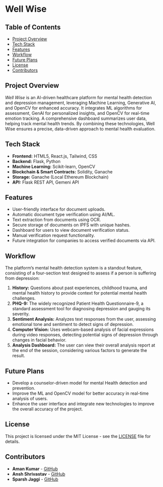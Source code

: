 
# Well Wise

## Table of Contents
- [Project Overview](#project-overview)
- [Tech Stack](#tech-stack)
- [Features](#features)
- [Workflow](#workflow)
- [Future Plans](#future-plans)
- [License](#license)
- [Contributors](#contributors)


## Project Overview
*Well Wise* is an AI-driven healthcare platform for mental health detection and depression management, leveraging Machine Learning, Generative AI, and OpenCV for enhanced accuracy. It integrates ML algorithms for assessment, GenAI for personalized insights, and OpenCV for real-time emotion tracking. A comprehensive dashboard summarizes user data, helping track mental health trends. By combining these technologies, Well Wise ensures a precise, data-driven approach to mental health evaluation.

## Tech Stack
- **Frontend:** HTML5, React.js, Tailwind, CSS
- **Backend:**  Flask, Python
- **Machine Learning:** Scikit-learn, OpenCV
- **Blockchain & Smart Contracts:** Solidity, Ganache
- **Storage:**  Ganache (Local Ethereum Blockchain)
- **API:**  Flask REST API, Gemeni API

## Features
- User-friendly interface for document uploads.
- Automatic document type verification using AI/ML.
- Text extraction from documents using OCR.
- Secure storage of documents on IPFS with unique hashes.
- Dashboard for users to view document verification status.
- Manual verification request functionality.
- Future integration for companies to access verified documents via API.

## Workflow
The platform’s mental health detection system is a standout feature, consisting of a four-section test designed to assess if a person is suffering from depression:

1. **History:** Questions about past experiences, childhood trauma, and mental health history to provide context for potential mental health challenges.
2. **PHQ-9:** The widely recognized Patient Health Questionnaire-9, a standard assessment tool for diagnosing depression and gauging its severity.
3. **Sentiment Analysis:** Analyzes text responses from the user, assessing emotional tone and sentiment to detect signs of depression.
4. **Computer Vision:** Uses webcam-based analysis of facial expressions during video responses, detecting potential signs of depression through changes in facial behavior.
5. **Analysis Dashboard:** The user can view their overall analysis report at the end of the session, considering various factors to generate the result.


## Future Plans
- Develop a counselor-driven model for mental Health detection and prevention.
- Improve the ML and OpenCV model for better accuracy in real-time analysis of users.
- Enhance the user interface and integrate new technologies to improve the overall accuracy of the project.

## License
This project is licensed under the MIT License - see the [LICENSE](LICENSE) file for details.

## Contributors
- **Aman Kumar** - [GitHub](https://github.com/trulyaman25)
- **Ansh Shrivastav** - [GitHub](https://github.com/ansh-d23)
- **Sparsh Jaggi** - [GitHub](https://github.com/sparshjaggi07)
